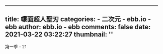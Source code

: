 
---
title: 幪面超人聖刃
categories: 
    - 二次元
    - ebb.io - ebb
author: ebb.io - ebb
comments: false
date: 2021-03-22 03:22:27
thumbnail: ''
---

<div>   
第一季 - 21  
</div>
            